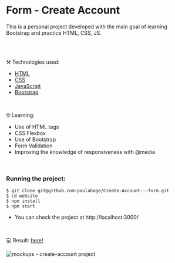 # Form - Create Account

This is a personal project developed with the main goal of learning Bootstrap and practice HTML, CSS, JS.<br/>

<br/>

<br/>

⚒️ Technologies used:

- [HTML](https://developer.mozilla.org/en-US/docs/Web/HTML)
- [CSS](https://developer.mozilla.org/en-US/docs/Web/CSS)
- [JavaScript](https://www.javascript.com/)
- [Bootstrap](https://getbootstrap.com/docs/5.2/getting-started/introduction/)

<br/>

🤓 Learning:

- Use of HTML tags
- CSS Flexbox
- Use of Bootstrap
- Form Validation
- Improving the knowledge of responsiveness with @media


<br/>

### Running the project:

```
$ git clone git@github.com:paulahage/Create-Account---form.git
$ cd website
$ npm install
$ npm start
```
- You can check the project at http://localhost:3000/

<br/>

💻 Result:
[here!](https://paulahage.github.io/Create-Account---form/)

![mockups - create-account project](https://user-images.githubusercontent.com/84124999/181583669-c8b859c8-1e2e-4e55-ba02-410525ecf37a.gif)
